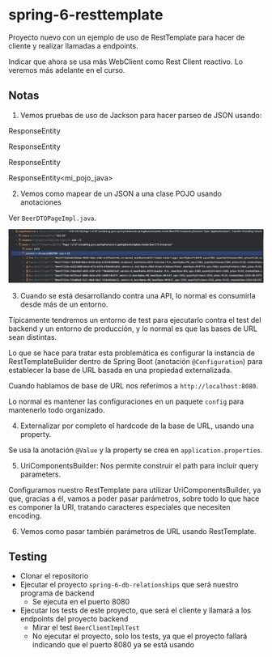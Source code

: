# spring-6-resttemplate

Proyecto nuevo con un ejemplo de uso de RestTemplate para hacer de cliente y realizar llamadas a endpoints.

Indicar que ahora se usa más WebClient como Rest Client reactivo. Lo veremos más adelante en el curso.

## Notas

1. Vemos pruebas de uso de Jackson para hacer parseo de JSON usando:

  ResponseEntity<String>

  ResponseEntity<Map>

  ResponseEntity<JsonNode>

  ResponseEntity<mi_pojo_java>

2. Vemos como mapear de un JSON a una clase POJO usando anotaciones

Ver `BeerDTOPageImpl.java`.

![alt Jackson to Pojo](../images/12-Jackson-to-POJO.png)

3. Cuando se está desarrollando contra una API, lo normal es consumirla desde más de un entorno.

Típicamente tendremos un entorno de test para ejecutarlo contra el test del backend y un entorno de producción, y lo normal es que las bases de URL sean distintas.

Lo que se hace para tratar esta problemática es configurar la instancia de RestTemplateBuilder dentro de Spring Boot (anotación `@Configuration`) para establecer la base de URL basada en una propiedad externalizada.

Cuando hablamos de base de URL nos referimos a `http://localhost:8080`.

Lo normal es mantener las configuraciones en un paquete `config` para mantenerlo todo organizado.

4. Externalizar por completo el hardcode de la base de URL, usando una property.

Se usa la anotación `@Value` y la property se crea en `application.properties`.

5. UriComponentsBuilder: Nos permite construir el path para incluir query parameters.

Configuramos nuestro RestTemplate para utilizar UriComponentsBuilder, ya que, gracias a él, vamos a poder pasar parámetros, sobre todo lo que hace es componer la URI, tratando caracteres especiales que necesiten encoding.

6. Vemos como pasar también parámetros de URL usando RestTemplate.

## Testing

- Clonar el repositorio
- Ejecutar el proyecto `spring-6-db-relationships` que será nuestro programa de backend
  - Se ejecuta en el puerto 8080
- Ejecutar los tests de este proyecto, que será el cliente y llamará a los endpoints del proyecto backend
  - Mirar el test `BeerClientImplTest`
  - No ejecutar el proyecto, solo los tests, ya que el proyecto fallará indicando que el puerto 8080 ya se está usando